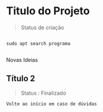 <h1>Titulo do Projeto</h1>

> Status de criação
> 
```

sudo apt search programa


```

>
Novas Ideias 


## Título 2

> Status : Finalizado

```
Volte ao início em caso de dúvidas
```
